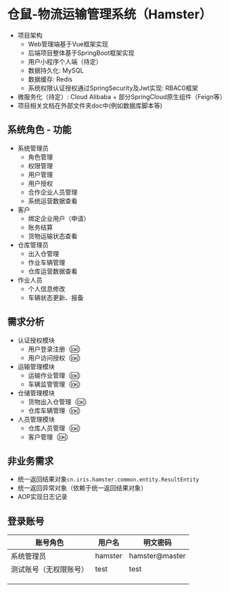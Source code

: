 # 仓鼠-物流运输管理系统（Hamster）
- 项目架构
  - Web管理端基于Vue框架实现
  - 后端项目整体基于SpringBoot框架实现
  - 用户小程序个人端（待定）
  - 数据持久化: MySQL
  - 数据缓存: Redis
  - 系统权限认证授权通过SpringSecurity及Jwt实现: RBAC0框架
- 微服务化（待定）: Cloud Alibaba + 部分SpringCloud原生组件（Feign等）
- 项目相关文档在外部文件夹doc中(例如数据库脚本等)
## 系统角色 - 功能
- 系统管理员
  - 角色管理
  - 权限管理
  - 用户管理
  - 用户授权
  - 合作企业人员管理
  - 系统运营数据查看
- 客户
  - 绑定企业用户（申请）
  - 账务结算
  - 货物运输状态查看
- 仓库管理员
  - 出入仓管理
  - 作业车辆管理
  - 仓库运营数据查看
- 作业人员
  - 个人信息修改
  - 车辆状态更新、报备
## 需求分析
- 认证授权模块
  - 用户登录注册（🆗）
  - 用户访问授权（🆗）
- 运输管理模块
  - 运输作业管理（🆗）
  - 车辆监管管理（🆗）
- 仓储管理模块
  - 货物出入仓管理（🆗）
  - 仓库车辆管理（🆗）
- 人员管理模块
  - 仓库人员管理（🆗）
  - 客户管理（🆗）
## 非业务需求
- 统一返回结果对象`cn.iris.hamster.common.entity.ResultEntity`
- 统一返回异常对象（依赖于统一返回结果对象）
- AOP实现日志记录
## 登录账号

| 账号角色        | 用户名     | 明文密码           |
|-------------|---------|----------------|
| 系统管理员       | hamster | hamster@master |
| 测试账号（无权限账号） | test    | test           |
|             |         |                |
|             |         |                |
|             |         |                |